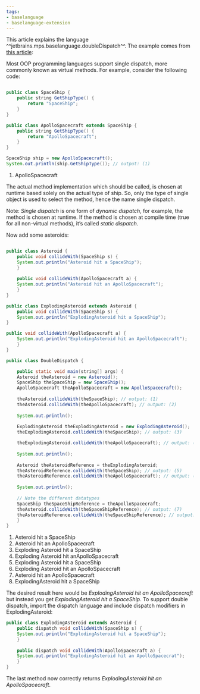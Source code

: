 ```yaml
---
tags:
- baselanguage
- baselanguage-extension
---
```


This article explains the language ^^jetbrains.mps.baselanguage.doubleDispatch^^. The example comes from [this article](https://www.codeproject.com/Articles/588882/TheplusVisitorplusPatternplusExplained#single-dispatch):

Most OOP programming languages support single dispatch, more commonly known as virtual methods. For example, consider the following code:


``` java title="Single dispatch"

public class SpaceShip {
    public string GetShipType() {
        return "SpaceShip";
    }
}

public class ApolloSpacecraft extends SpaceShip {
    public string GetShipType() {
        return "ApolloSpacecraft";
    }
}

SpaceShip ship = new ApolloSpacecraft();
System.out.println(ship.GetShipType()); // output: (1)
```

1. ApolloSpacecraft

The actual method implementation which should be called, is chosen at runtime based solely on the actual type of ship. So, only the type of single object is used to select the method, hence the name single dispatch.

Note: *Single dispatch* is one form of *dynamic dispatch*, for example, the method is chosen at runtime. If the method is chosen at compile time (true for all non-virtual methods), it’s called *static dispatch*.

Now add some asteroids:

``` java title="Double dispatch"

public class Asteroid {
    public void collideWith(SpaceShip s) {
    System.out.println("Asteroid hit a SpaceShip");
    }
    
    public void collideWith(ApolloSpacecraft a) {
    System.out.println("Asteroid hit an ApolloSpacecraft");
    }
}

public class ExplodingAsteroid extends Asteroid {
    public void collideWith(SpaceShip s) {
    System.out.println("ExplodingAsteroid hit a SpaceShip");
}

public void collideWith(ApolloSpacecraft a) {
    System.out.println("ExplodingAsteroid hit an ApolloSpacecraft");
    }
}

public class DoubleDispatch {

    public static void main(string[] args) {
    Asteroid theAsteroid = new Asteroid();
    SpaceShip theSpaceShip = new SpaceShip();
    ApolloSpacecraft theApolloSpacecraft = new ApolloSpacecraft();
    
    theAsteroid.collideWith(theSpaceShip); // output: (1) 
    theAsteroid.collideWith(theApolloSpacecraft); // output: (2)
     
    System.out.println(); 
     
    ExplodingAsteroid theExplodingAsteroid = new ExplodingAsteroid(); 
    theExplodingAsteroid.collideWith(theSpaceShip); // output: (3)

    theExplodingAsteroid.collideWith(theApolloSpacecraft); // output: (4)
     
    System.out.println(); 
     
    Asteroid theAsteroidReference = theExplodingAsteroid; 
    theAsteroidReference.collideWith(theSpaceShip); // output: (5)
    theAsteroidReference.collideWith(theApolloSpacecraft); // output: (6)
     
    System.out.println(); 
     
    // Note the different datatypes  
    SpaceShip theSpaceShipReference = theApolloSpacecraft; 
    theAsteroid.collideWith(theSpaceShipReference); // output: (7)
    theAsteroidReference.collideWith(theSpaceShipReference); // output: (8)
    }
}
```

1. Asteroid hit a SpaceShip
2. Asteroid hit an ApolloSpacecraft
3. Exploding Asteroid hit a SpaceShip
4. Exploding Asteroid hit anApolloSpacecraft
5. Exploding Asteroid hit a SpaceShip
6. Exploding Asteroid hit an ApolloSpacecraft
7. Asteroid hit an ApolloSpacecraft
8. ExplodingAsteroid hit a SpaceShip

The desired result here would be *ExplodingAsteroid hit an ApolloSpacecraft* but instead you get *ExplodingAsteroid hit a SpaceShip*.
To support double dispatch, import the dispatch language and include dispatch modifiers in ExplodingAsteroid:

``` java
public class ExplodingAsteroid extends Asteroid {
    public dispatch void collideWith(SpaceShip s) {
    System.out.println("ExplodingAsteroid hit a SpaceShip");
    }
    
    public dispatch void collideWith(ApolloSpacecraft a) {
    System.out.println("ExplodingAsteroid hit an ApolloSpacecrat");
    }
}
```

The last method now correctly returns *ExplodingAsteroid hit an ApolloSpacecraft*.